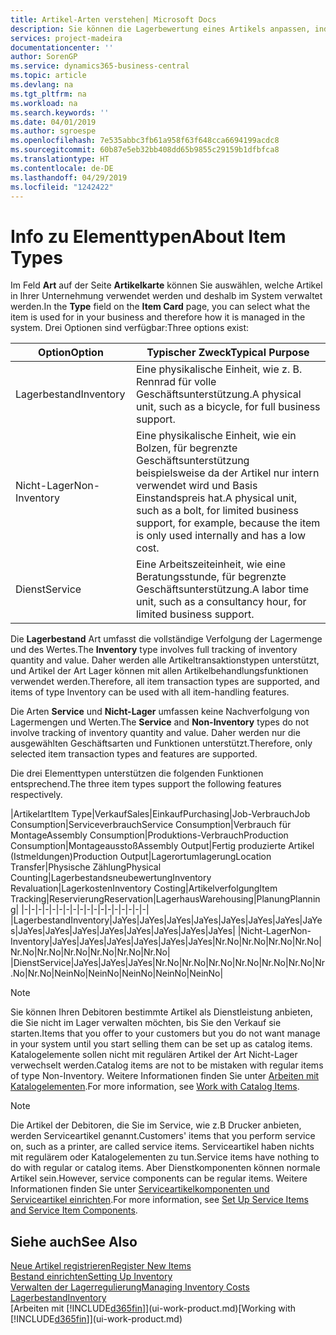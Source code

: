 ```yaml
---
title: Artikel-Arten verstehen| Microsoft Docs
description: Sie können die Lagerbewertung eines Artikels anpassen, indem Sie die FIFO. oder " Standard "oder Durchschnittskostenmethode anwenden, z. B. wenn Artikelkosten für Gründe, die keine Transaktionen betreffen, ändern.
services: project-madeira
documentationcenter: ''
author: SorenGP
ms.service: dynamics365-business-central
ms.topic: article
ms.devlang: na
ms.tgt_pltfrm: na
ms.workload: na
ms.search.keywords: ''
ms.date: 04/01/2019
ms.author: sgroespe
ms.openlocfilehash: 7e535abbc3fb61a958f63f648cca6694199acdc8
ms.sourcegitcommit: 60b87e5eb32bb408dd65b9855c29159b1dfbfca8
ms.translationtype: HT
ms.contentlocale: de-DE
ms.lasthandoff: 04/29/2019
ms.locfileid: "1242422"
---
```

# <a name="about-item-types"></a><span data-ttu-id="d944a-103">Info zu Elementtypen</span><span class="sxs-lookup"><span data-stu-id="d944a-103">About Item Types</span></span>
<span data-ttu-id="d944a-104">Im Feld **Art** auf der Seite **Artikelkarte** können Sie auswählen, welche Artikel in Ihrer Unternehmung verwendet werden und deshalb im System verwaltet werden.</span><span class="sxs-lookup"><span data-stu-id="d944a-104">In the **Type** field on the **Item Card** page, you can select what the item is used for in your business and therefore how it is managed in the system.</span></span> <span data-ttu-id="d944a-105">Drei Optionen sind verfügbar:</span><span class="sxs-lookup"><span data-stu-id="d944a-105">Three options exist:</span></span>

|<span data-ttu-id="d944a-106">Option</span><span class="sxs-lookup"><span data-stu-id="d944a-106">Option</span></span>|<span data-ttu-id="d944a-107">Typischer Zweck</span><span class="sxs-lookup"><span data-stu-id="d944a-107">Typical Purpose</span></span>|
|------|-----------|
|<span data-ttu-id="d944a-108">Lagerbestand</span><span class="sxs-lookup"><span data-stu-id="d944a-108">Inventory</span></span>|<span data-ttu-id="d944a-109">Eine physikalische Einheit, wie z. B. Rennrad für volle Geschäftsunterstützung.</span><span class="sxs-lookup"><span data-stu-id="d944a-109">A physical unit, such as a bicycle, for full business support.</span></span>|
|<span data-ttu-id="d944a-110">Nicht-Lager</span><span class="sxs-lookup"><span data-stu-id="d944a-110">Non-Inventory</span></span>|<span data-ttu-id="d944a-111">Eine physikalische Einheit, wie ein Bolzen, für begrenzte Geschäftsunterstützung beispielsweise da der Artikel nur intern verwendet wird und Basis Einstandspreis hat.</span><span class="sxs-lookup"><span data-stu-id="d944a-111">A physical unit, such as a bolt, for limited business support, for example, because the item is only used internally and has a low cost.</span></span>|
|<span data-ttu-id="d944a-112">Dienst</span><span class="sxs-lookup"><span data-stu-id="d944a-112">Service</span></span>|<span data-ttu-id="d944a-113">Eine Arbeitszeiteinheit, wie eine Beratungsstunde, für begrenzte Geschäftsunterstützung.</span><span class="sxs-lookup"><span data-stu-id="d944a-113">A labor time unit, such as a consultancy hour, for limited business support.</span></span>|

<span data-ttu-id="d944a-114">Die **Lagerbestand** Art umfasst die vollständige Verfolgung der Lagermenge und des Wertes.</span><span class="sxs-lookup"><span data-stu-id="d944a-114">The **Inventory** type involves full tracking of inventory quantity and value.</span></span> <span data-ttu-id="d944a-115">Daher werden alle Artikeltransaktionstypen unterstützt, und Artikel der Art Lager können mit allen Artikelbehandlungsfunktionen verwendet werden.</span><span class="sxs-lookup"><span data-stu-id="d944a-115">Therefore, all item transaction types are supported, and items of type Inventory can be used with all item-handling features.</span></span>

<span data-ttu-id="d944a-116">Die Arten **Service** und **Nicht-Lager** umfassen keine Nachverfolgung von Lagermengen und Werten.</span><span class="sxs-lookup"><span data-stu-id="d944a-116">The **Service** and **Non-Inventory** types do not involve tracking of inventory quantity and value.</span></span> <span data-ttu-id="d944a-117">Daher werden nur die ausgewählten Geschäftsarten und Funktionen unterstützt.</span><span class="sxs-lookup"><span data-stu-id="d944a-117">Therefore, only selected item transaction types and features are supported.</span></span>

<span data-ttu-id="d944a-118">Die drei Elementtypen unterstützen die folgenden Funktionen entsprechend.</span><span class="sxs-lookup"><span data-stu-id="d944a-118">The three item types support the following features respectively.</span></span>

|<span data-ttu-id="d944a-119">Artikelart</span><span class="sxs-lookup"><span data-stu-id="d944a-119">Item Type</span></span>|<span data-ttu-id="d944a-120">Verkauf</span><span class="sxs-lookup"><span data-stu-id="d944a-120">Sales</span></span>|<span data-ttu-id="d944a-121">Einkauf</span><span class="sxs-lookup"><span data-stu-id="d944a-121">Purchasing</span></span>|<span data-ttu-id="d944a-122">Job-Verbrauch</span><span class="sxs-lookup"><span data-stu-id="d944a-122">Job Consumption</span></span>|<span data-ttu-id="d944a-123">Serviceverbrauch</span><span class="sxs-lookup"><span data-stu-id="d944a-123">Service Consumption</span></span>|<span data-ttu-id="d944a-124">Verbrauch für Montage</span><span class="sxs-lookup"><span data-stu-id="d944a-124">Assembly Consumption</span></span>|<span data-ttu-id="d944a-125">Produktions-Verbrauch</span><span class="sxs-lookup"><span data-stu-id="d944a-125">Production Consumption</span></span>|<span data-ttu-id="d944a-126">Montageausstoß</span><span class="sxs-lookup"><span data-stu-id="d944a-126">Assembly Output</span></span>|<span data-ttu-id="d944a-127">Fertig produzierte Artikel (Istmeldungen)</span><span class="sxs-lookup"><span data-stu-id="d944a-127">Production Output</span></span>|<span data-ttu-id="d944a-128">Lagerortumlagerung</span><span class="sxs-lookup"><span data-stu-id="d944a-128">Location Transfer</span></span>|<span data-ttu-id="d944a-129">Physische Zählung</span><span class="sxs-lookup"><span data-stu-id="d944a-129">Physical Counting</span></span>|<span data-ttu-id="d944a-130">Lagerbestandsneubewertung</span><span class="sxs-lookup"><span data-stu-id="d944a-130">Inventory Revaluation</span></span>|<span data-ttu-id="d944a-131">Lagerkosten</span><span class="sxs-lookup"><span data-stu-id="d944a-131">Inventory Costing</span></span>|<span data-ttu-id="d944a-132">Artikelverfolgung</span><span class="sxs-lookup"><span data-stu-id="d944a-132">Item Tracking</span></span>|<span data-ttu-id="d944a-133">Reservierung</span><span class="sxs-lookup"><span data-stu-id="d944a-133">Reservation</span></span>|<span data-ttu-id="d944a-134">Lagerhaus</span><span class="sxs-lookup"><span data-stu-id="d944a-134">Warehousing</span></span>|<span data-ttu-id="d944a-135">Planung</span><span class="sxs-lookup"><span data-stu-id="d944a-135">Planning</span></span>|
|-|-|-|-|-|-|-|-|-|-|-|-|-|-|-|-|-|-|
|<span data-ttu-id="d944a-136">Lagerbestand</span><span class="sxs-lookup"><span data-stu-id="d944a-136">Inventory</span></span>|<span data-ttu-id="d944a-137">Ja</span><span class="sxs-lookup"><span data-stu-id="d944a-137">Yes</span></span>|<span data-ttu-id="d944a-138">Ja</span><span class="sxs-lookup"><span data-stu-id="d944a-138">Yes</span></span>|<span data-ttu-id="d944a-139">Ja</span><span class="sxs-lookup"><span data-stu-id="d944a-139">Yes</span></span>|<span data-ttu-id="d944a-140">Ja</span><span class="sxs-lookup"><span data-stu-id="d944a-140">Yes</span></span>|<span data-ttu-id="d944a-141">Ja</span><span class="sxs-lookup"><span data-stu-id="d944a-141">Yes</span></span>|<span data-ttu-id="d944a-142">Ja</span><span class="sxs-lookup"><span data-stu-id="d944a-142">Yes</span></span>|<span data-ttu-id="d944a-143">Ja</span><span class="sxs-lookup"><span data-stu-id="d944a-143">Yes</span></span>|<span data-ttu-id="d944a-144">Ja</span><span class="sxs-lookup"><span data-stu-id="d944a-144">Yes</span></span>|<span data-ttu-id="d944a-145">Ja</span><span class="sxs-lookup"><span data-stu-id="d944a-145">Yes</span></span>|<span data-ttu-id="d944a-146">Ja</span><span class="sxs-lookup"><span data-stu-id="d944a-146">Yes</span></span>|<span data-ttu-id="d944a-147">Ja</span><span class="sxs-lookup"><span data-stu-id="d944a-147">Yes</span></span>|<span data-ttu-id="d944a-148">Ja</span><span class="sxs-lookup"><span data-stu-id="d944a-148">Yes</span></span>|<span data-ttu-id="d944a-149">Ja</span><span class="sxs-lookup"><span data-stu-id="d944a-149">Yes</span></span>|<span data-ttu-id="d944a-150">Ja</span><span class="sxs-lookup"><span data-stu-id="d944a-150">Yes</span></span>|<span data-ttu-id="d944a-151">Ja</span><span class="sxs-lookup"><span data-stu-id="d944a-151">Yes</span></span>|<span data-ttu-id="d944a-152">Ja</span><span class="sxs-lookup"><span data-stu-id="d944a-152">Yes</span></span>|
|<span data-ttu-id="d944a-153">Nicht-Lager</span><span class="sxs-lookup"><span data-stu-id="d944a-153">Non-Inventory</span></span>|<span data-ttu-id="d944a-154">Ja</span><span class="sxs-lookup"><span data-stu-id="d944a-154">Yes</span></span>|<span data-ttu-id="d944a-155">Ja</span><span class="sxs-lookup"><span data-stu-id="d944a-155">Yes</span></span>|<span data-ttu-id="d944a-156">Ja</span><span class="sxs-lookup"><span data-stu-id="d944a-156">Yes</span></span>|<span data-ttu-id="d944a-157">Ja</span><span class="sxs-lookup"><span data-stu-id="d944a-157">Yes</span></span>|<span data-ttu-id="d944a-158">Ja</span><span class="sxs-lookup"><span data-stu-id="d944a-158">Yes</span></span>|<span data-ttu-id="d944a-159">Ja</span><span class="sxs-lookup"><span data-stu-id="d944a-159">Yes</span></span>|<span data-ttu-id="d944a-160">Nr.</span><span class="sxs-lookup"><span data-stu-id="d944a-160">No</span></span>|<span data-ttu-id="d944a-161">Nr.</span><span class="sxs-lookup"><span data-stu-id="d944a-161">No</span></span>|<span data-ttu-id="d944a-162">Nr.</span><span class="sxs-lookup"><span data-stu-id="d944a-162">No</span></span>|<span data-ttu-id="d944a-163">Nr.</span><span class="sxs-lookup"><span data-stu-id="d944a-163">No</span></span>|<span data-ttu-id="d944a-164">Nr.</span><span class="sxs-lookup"><span data-stu-id="d944a-164">No</span></span>|<span data-ttu-id="d944a-165">Nr.</span><span class="sxs-lookup"><span data-stu-id="d944a-165">No</span></span>|<span data-ttu-id="d944a-166">Nr.</span><span class="sxs-lookup"><span data-stu-id="d944a-166">No</span></span>|<span data-ttu-id="d944a-167">Nr.</span><span class="sxs-lookup"><span data-stu-id="d944a-167">No</span></span>|<span data-ttu-id="d944a-168">Nr.</span><span class="sxs-lookup"><span data-stu-id="d944a-168">No</span></span>|<span data-ttu-id="d944a-169">Nr.</span><span class="sxs-lookup"><span data-stu-id="d944a-169">No</span></span>|
|<span data-ttu-id="d944a-170">Dienst</span><span class="sxs-lookup"><span data-stu-id="d944a-170">Service</span></span>|<span data-ttu-id="d944a-171">Ja</span><span class="sxs-lookup"><span data-stu-id="d944a-171">Yes</span></span>|<span data-ttu-id="d944a-172">Ja</span><span class="sxs-lookup"><span data-stu-id="d944a-172">Yes</span></span>|<span data-ttu-id="d944a-173">Ja</span><span class="sxs-lookup"><span data-stu-id="d944a-173">Yes</span></span>|<span data-ttu-id="d944a-174">Nr.</span><span class="sxs-lookup"><span data-stu-id="d944a-174">No</span></span>|<span data-ttu-id="d944a-175">Nr.</span><span class="sxs-lookup"><span data-stu-id="d944a-175">No</span></span>|<span data-ttu-id="d944a-176">Nr.</span><span class="sxs-lookup"><span data-stu-id="d944a-176">No</span></span>|<span data-ttu-id="d944a-177">Nr.</span><span class="sxs-lookup"><span data-stu-id="d944a-177">No</span></span>|<span data-ttu-id="d944a-178">Nr.</span><span class="sxs-lookup"><span data-stu-id="d944a-178">No</span></span>|<span data-ttu-id="d944a-179">Nr.</span><span class="sxs-lookup"><span data-stu-id="d944a-179">No</span></span>|<span data-ttu-id="d944a-180">Nr.</span><span class="sxs-lookup"><span data-stu-id="d944a-180">No</span></span>|<span data-ttu-id="d944a-181">Nr.</span><span class="sxs-lookup"><span data-stu-id="d944a-181">No</span></span>|<span data-ttu-id="d944a-182">Nein</span><span class="sxs-lookup"><span data-stu-id="d944a-182">No</span></span>|<span data-ttu-id="d944a-183">Nein</span><span class="sxs-lookup"><span data-stu-id="d944a-183">No</span></span>|<span data-ttu-id="d944a-184">Nein</span><span class="sxs-lookup"><span data-stu-id="d944a-184">No</span></span>|<span data-ttu-id="d944a-185">Nein</span><span class="sxs-lookup"><span data-stu-id="d944a-185">No</span></span>|<span data-ttu-id="d944a-186">Nein</span><span class="sxs-lookup"><span data-stu-id="d944a-186">No</span></span>|

> [!NOTE]
> <span data-ttu-id="d944a-187">Sie können Ihren Debitoren bestimmte Artikel als Dienstleistung anbieten, die Sie nicht im Lager verwalten möchten, bis Sie den Verkauf sie starten.</span><span class="sxs-lookup"><span data-stu-id="d944a-187">Items that you offer to your customers but you do not want manage in your system until you start selling them can be set up as catalog items.</span></span> <span data-ttu-id="d944a-188">Katalogelemente sollen nicht mit regulären Artikel der Art Nicht-Lager verwechselt werden.</span><span class="sxs-lookup"><span data-stu-id="d944a-188">Catalog items are not to be mistaken with regular items of type Non-Inventory.</span></span> <span data-ttu-id="d944a-189">Weitere Informationen finden Sie unter [Arbeiten mit Katalogelementen](inventory-how-work-nonstock-items.md).</span><span class="sxs-lookup"><span data-stu-id="d944a-189">For more information, see [Work with Catalog Items](inventory-how-work-nonstock-items.md).</span></span>

> [!NOTE]
> <span data-ttu-id="d944a-190">Die Artikel der Debitoren, die Sie im Service, wie z.B Drucker anbieten, werden Serviceartikel genannt.</span><span class="sxs-lookup"><span data-stu-id="d944a-190">Customers' items that you perform service on, such as a printer, are called service items.</span></span> <span data-ttu-id="d944a-191">Serviceartikel haben nichts mit regulärem oder Katalogelementen zu tun.</span><span class="sxs-lookup"><span data-stu-id="d944a-191">Service items have nothing to do with regular or catalog items.</span></span> <span data-ttu-id="d944a-192">Aber Dienstkomponenten können normale Artikel sein.</span><span class="sxs-lookup"><span data-stu-id="d944a-192">However, service components can be regular items.</span></span> <span data-ttu-id="d944a-193">Weitere Informationen finden Sie unter [Serviceartikelkomponenten und Serviceartikel einrichten](service-how-setup-service-items.md).</span><span class="sxs-lookup"><span data-stu-id="d944a-193">For more information, see [Set Up Service Items and Service Item Components](service-how-setup-service-items.md).</span></span>

## <a name="see-also"></a><span data-ttu-id="d944a-194">Siehe auch</span><span class="sxs-lookup"><span data-stu-id="d944a-194">See Also</span></span>
[<span data-ttu-id="d944a-195">Neue Artikel registrieren</span><span class="sxs-lookup"><span data-stu-id="d944a-195">Register New Items</span></span>](inventory-how-register-new-items.md)  
[<span data-ttu-id="d944a-196">Bestand einrichten</span><span class="sxs-lookup"><span data-stu-id="d944a-196">Setting Up Inventory</span></span>](inventory-setup-inventory.md)  
[<span data-ttu-id="d944a-197">Verwalten der Lagerregulierung</span><span class="sxs-lookup"><span data-stu-id="d944a-197">Managing Inventory Costs</span></span>](finance-manage-inventory-costs.md)  
[<span data-ttu-id="d944a-198">Lagerbestand</span><span class="sxs-lookup"><span data-stu-id="d944a-198">Inventory</span></span>](inventory-manage-inventory.md)  
<span data-ttu-id="d944a-199">[Arbeiten mit [!INCLUDE[d365fin](includes/d365fin_md.md)]](ui-work-product.md)</span><span class="sxs-lookup"><span data-stu-id="d944a-199">[Working with [!INCLUDE[d365fin](includes/d365fin_md.md)]](ui-work-product.md)</span></span>
